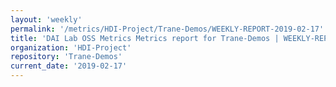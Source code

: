 ```yaml
---
layout: 'weekly'
permalink: '/metrics/HDI-Project/Trane-Demos/WEEKLY-REPORT-2019-02-17'
title: 'DAI Lab OSS Metrics Metrics report for Trane-Demos | WEEKLY-REPORT-2019-02-17'
organization: 'HDI-Project'
repository: 'Trane-Demos'
current_date: '2019-02-17'
---
```

